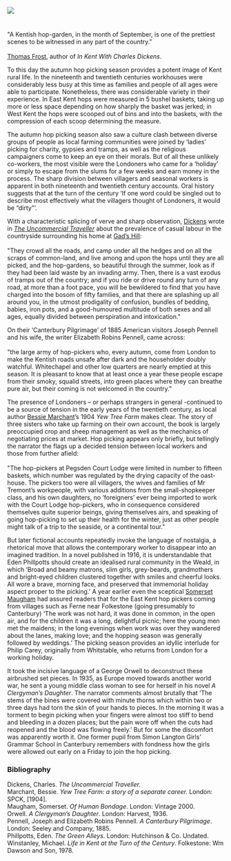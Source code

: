 <a href="https://www.kent-maps.online"><img src="https://kent-map.github.io/mdpress/juncture/ve-button.png"></a>
<param ve-config title="Hop Picking and the Literary Imagination" author="Carolyn Oulton" layout="vtl" banner="https://upload.wikimedia.org/wikipedia/commons/4/44/Hopping_in_Kent-_Hop-picking_in_Yalding%2C_Kent%2C_England%2C_UK%2C_1944_D22170.jpg" description="In this visual essay, Carolyn Oulton explores the role of the Kent hop picking culture in Nineteenth/Twentieth Century literature.">

<!-- Historical map layers 6215fa6c47c47347 -->
<param ve-map-layer active allmaps allmaps-id="d549f0ddbeca485f" title="OS Kent 1899">

#

"A Kentish hop-garden, in the month of September, is one of the prettiest scenes to be witnessed in any part of the country."
<br><br>
[Thomas Frost](/19c/19c-frost-biography), author of _In Kent With Charles Dickens_.
<param ve-image url="https://upload.wikimedia.org/wikipedia/commons/d/dc/Hop-Picking_in_Kent_by_Stephen_Thompson_1875.jpg" label="Hop-Picking in Kent by Stephen Thompson 1875" attribution="Stephen Thompson, Public domain, via Wikimedia Commons">

To this day the autumn hop picking season provides a potent image of Kent rural life. In the nineteenth and twentieth centuries workhouses were considerably less busy at this time as families and people of all ages were able to participate. Nonetheless, there was considerable variety in their experience. In East Kent hops were measured in 5 bushel baskets, taking up more or less space depending on how sharply the basket was jerked; in West Kent the hops were scooped out of bins and into the baskets, with the compression of each scoop determining the measure. 
<param ve-image url="https://upload.wikimedia.org/wikipedia/commons/d/dc/Hop-Picking_in_Kent_by_Stephen_Thompson_1875.jpg" label="Hop-Picking in Kent by Stephen Thompson 1875" attribution="Stephen Thompson, Public domain, via Wikimedia Commons">
<param ve-entity eid="Q7985606" aliases="West Kent">
<!-- Base map centered on Leeds, Kent -->
<param ve-map center="Q2460124" zoom="9.25">

The autumn hop picking season also saw a culture clash between diverse groups of people as local farming communities were joined by ‘ladies’ picking for charity, gypsies and tramps, as well as the religious campaigners come to keep an eye on their morals. But of all these unlikely co-workers, the most visible were the Londoners who came for a ‘holiday’ or simply to escape from the slums for a few weeks and earn money in the process. The sharp division between villagers and seasonal workers is apparent in both nineteenth and twentieth century accounts. Oral history suggests that at the turn of the century ‘If one word could be singled out to describe most effectively what the villagers thought of Londoners, it would be “dirty”’.
<param ve-image url="https://upload.wikimedia.org/wikipedia/commons/a/a8/Hopping_in_Kent-_Hop-picking_in_Yalding%2C_Kent%2C_England%2C_UK%2C_1944_D22172.jpg" label="Hopping in Kent- Hop-picking in Yalding, Kent, England, UK, 1944" attribution="Ministry of Information Photo Division Photographer, Public domain, via Wikimedia Commons">

With a characteristic splicing of verve and sharp observation, [Dickens](/dickens/dickens-biography) wrote in [_The Uncommercial Traveller_]( https://www.djo.org.uk/indexes/authors/charles-dickens/the-uncommercial-traveller.html) about the prevalence of casual labour in the countryside surrounding his home at [Gad’s Hill](/dickens/dickens-gads-hill):
<br><br>
"They crowd all the roads, and camp under all the hedges and on all the scraps of common-land, and live among and upon the hops until they are all picked, and the hop-gardens, so beautiful through the summer, look as if they had been laid waste by an invading army. Then, there is a vast exodus of tramps out of the country; and if you ride or drive round any turn of any road, at more than a foot pace, you will be bewildered to find that you have charged into the bosom of fifty families, and that there are splashing up all around you, in the utmost prodigality of confusion, bundles of bedding, babies, iron pots, and a good-humoured multitude of both sexes and all ages, equally divided between perspiration and intoxication."
<param ve-image url="https://raw.githubusercontent.com/kent-map/images/main/20c/Oast_houses_MJC.jpg" label="The Hop Farm" attribution="© Martin Crowther">
<param ve-image url="https://upload.wikimedia.org/wikipedia/commons/f/f6/The_Uncommercial_Traveller_Illus_1.jpg" label="The Uncommercial Traveller, Charles Dickens" attribution="Author:Charles DickensIllustrator:Harry Furniss, Public domain, via Wikimedia Commons">
<param ve-entity eid="Q104082075" aliases="Gads Hill">
<param ve-map center="Q104082075" zoom="12.75">

On their ‘Canterbury Pilgrimage’ of 1885 American visitors Joseph Pennell and his wife, the writer Elizabeth Robins Pennell, came across:
<br><br>
"the large army of hop-pickers who, every autumn, come from London to make the Kentish roads unsafe after dark and the householder doubly watchful. Whitechapel and other low quarters are nearly emptied at this season. It is pleasant to know that at least once a year these people escape from their smoky, squalid streets, into green places where they can breathe pure air, but their coming is not welcomed in the country."
<param ve-image url="https://upload.wikimedia.org/wikipedia/commons/8/88/Portrait_Sketch_of_Joseph_Pennell.jpg" label="Portrait Sketch of Joseph Pennell" attribution="William Strang, Public domain, via Wikimedia Commons">
<param ve-image url="https://upload.wikimedia.org/wikipedia/commons/4/44/Hopping_in_Kent-_Hop-picking_in_Yalding%2C_Kent%2C_England%2C_UK%2C_1944_D22170.jpg" label="Hopping in Kent- Hop-picking in Yalding, Kent, England, UK, 1944" attribution="Ministry of Information Photo Division Photographer, Public domain, via Wikimedia Commons">
<param ve-entity eid="Q29303" aliases="Canterbury">
<param ve-map center="Q29303" zoom="12.75">

The presence of Londoners – or perhaps strangers in general -continued to be a source of tension in the early years of the twentieth century, as local author [Bessie Marchant](/19c/19c-marchantb-biography)’s 1904 _Yew Tree Farm_ makes clear. The story of three sisters who take up farming on their own account, the book is largely preoccupied crop and sheep management as well as the mechanics of negotiating prices at market. Hop picking appears only briefly, but tellingly the narrator the flags up a decided tension between local workers and those from further afield:
<br><br>
"The hop-pickers at Pegsden Court Lodge were limited in number to fifteen baskets, which number was regulated by the drying capacity of the oast-house. The pickers too were all villagers, the wives and families of Mr Tremont’s workpeople, with various additions from the small-shopkeeper class, and his own daughters, no ‘foreigners’ ever being imported to work with the Court Lodge hop-pickers, who in consequence considered themselves quite superior beings, giving themselves airs, and speaking of going hop-picking to set up their health for the winter, just as other people might talk of a trip to the seaside, or a continental tour."    
<param ve-image url="https://upload.wikimedia.org/wikipedia/commons/3/3a/Hopping_in_Kent-_Hop-picking_in_Yalding%2C_Kent%2C_England%2C_UK%2C_1944_D22167.jpg" label="Hopping in Kent- Hop-picking in Yalding, Kent, England, UK, 1944" attribution="Ministry of Information Photo Division Photographer, Public domain, via Wikimedia Commons">

But later fictional accounts repeatedly invoke the language of nostalgia, a rhetorical move that allows the contemporary worker to disappear into an imagined tradition. In a novel published in 1916, it is understandable that Eden Phillpotts should create an idealised rural community in the Weald, in which ‘Broad and beamy matrons, slim girls, grey-beards, grandmothers and bright-eyed children clustered together with smiles and cheerful looks. All wore a brave, morning face, and preserved that immemorial holiday aspect proper to the picking.’ A year earlier even the sceptical [Somerset Maugham](/20c/20c-maugham-biography) had assured readers that for the East Kent hop pickers coming from villages such as Ferne near Folkestone (going presumably to Canterbury) ‘The work was not hard, it was done in common, in the open air, and for the children it was a long, delightful picnic; here the young men met the maidens; in the long evenings when work was over they wandered about the lanes, making love; and the hopping season was generally followed by weddings.’ The picking season provides an idyllic interlude for Philip Carey, originally from Whitstable, who returns from London for a working holiday.
<param ve-image url="https://raw.githubusercontent.com/kent-map/images/main/20c/Hop_pickers.jpg" label="Hop Picking by T.C. Dugdale, 1937" attribution="© Martin Crowther">
<param ve-image url="https://upload.wikimedia.org/wikipedia/commons/6/64/Hopping_in_Kent-_Hop-picking_in_Yalding%2C_Kent%2C_England%2C_UK%2C_1944_D22175.jpg" label="Hopping in Kent- Hop-picking in Yalding, Kent, England, UK, 1944" attribution="Ministry of Information Photo Division Photographer, Public domain, via Wikimedia Commons">
<param ve-entity eid="Q375314" aliases="Folkestone">
<param ve-entity eid="Q1006783" aliases="Ferne">
<param ve-entity eid="Q964785" aliases="Whitstable">
<param ve-map center="Q632173" zoom="10">
<param ve-map center="Q375314" zoom="13">
<param ve-map center="Q964785" zoom="13">

It took the incisive language of a George Orwell to deconstruct these airbrushed set pieces. In 1935, as Europe moved towards another world war, he sent a young middle class woman to see for herself in his novel _A Clergyman’s Daughter_. The narrator comments almost brutally that ‘The stems of the bines were covered with minute thorns which within two or three days had torn the skin of your hands to pieces. In the morning it was a torment to begin picking when your fingers were almost too stiff to bend and bleeding in a dozen places; but the pain wore off when the cuts had reopened and the blood was flowing freely.’  But for some the discomfort was apparently worth it. One former pupil from Simon Langton Girls’ Grammar School in Canterbury  remembers with fondness how the girls were allowed out early on a Friday to join the hop picking.
<param ve-entity eid="Q7519165" aliases="Simon Langton Girls' Grammar School">
<param ve-map center="Q7519165" zoom="12.75">

### Bibliography 

Dickens, Charles. _The Uncommercial Traveller._   
Marchant, Bessie. _Yew Tree Farm: a story of a separate career._ London: SPCK, [1904].   
Maugham, Somerset. _Of Human Bondage_. London: Vintage 2000.   
Orwell. _A Clergyman’s Daughter_. London: Harvest, 1936.   
Pennell, Joseph and Elizabeth Robins Pennell. _A Canterbury Pilgrimage_. London: Seeley and Company, 1885.   
Phillpotts, Eden. _The Green Alleys_. London: Hutchinson & Co. Undated.    
Winstanley, Michael. _Life in Kent at the Turn of the Century_. Folkestone: Wm Dawson and Son, 1978.   
